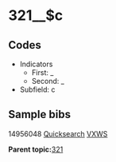 # 321\_\_$c

## Codes

-   Indicators
    -   First: \_
    -   Second: \_
-   Subfield: c

## Sample bibs

14956048 [Quicksearch](https://search.library.yale.edu/catalog/14956048) [VXWS](http://prodorbis.library.yale.edu:7014/vxws/GetHoldingsService?bibId=14956048)

**Parent topic:**[321](../../tags/321/321.md)

